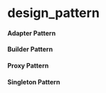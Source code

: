 # design_pattern

#### Adapter Pattern
#### Builder Pattern
#### Proxy Pattern
#### Singleton Pattern

